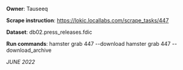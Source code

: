 **Owner**: Tauseeq
 
**Scrape instruction**: https://lokic.locallabs.com/scrape_tasks/447

**Dataset**: db02.press_releases.fdic

**Run commands**: hamster grab 447 --download
                  hamster grab 447 --download_archive

_JUNE 2022_
